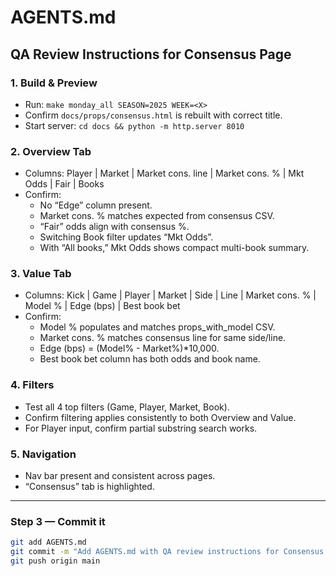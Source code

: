 # AGENTS.md

## QA Review Instructions for Consensus Page

### 1. Build & Preview
- Run: `make monday_all SEASON=2025 WEEK=<X>`
- Confirm `docs/props/consensus.html` is rebuilt with correct title.
- Start server: `cd docs && python -m http.server 8010`

### 2. Overview Tab
- Columns: Player | Market | Market cons. line | Market cons. % | Mkt Odds | Fair | Books
- Confirm:
  - No “Edge” column present.
  - Market cons. % matches expected from consensus CSV.
  - “Fair” odds align with consensus %.
  - Switching Book filter updates “Mkt Odds”.
  - With “All books,” Mkt Odds shows compact multi-book summary.

### 3. Value Tab
- Columns: Kick | Game | Player | Market | Side | Line | Market cons. % | Model % | Edge (bps) | Best book bet
- Confirm:
  - Model % populates and matches props_with_model CSV.
  - Market cons. % matches consensus line for same side/line.
  - Edge (bps) = (Model% - Market%)*10,000.
  - Best book bet column has both odds and book name.

### 4. Filters
- Test all 4 top filters (Game, Player, Market, Book).
- Confirm filtering applies consistently to both Overview and Value.
- For Player input, confirm partial substring search works.

### 5. Navigation
- Nav bar present and consistent across pages.
- “Consensus” tab is highlighted.

---

### Step 3 — Commit it
```bash
git add AGENTS.md
git commit -m "Add AGENTS.md with QA review instructions for Consensus page"
git push origin main
```

